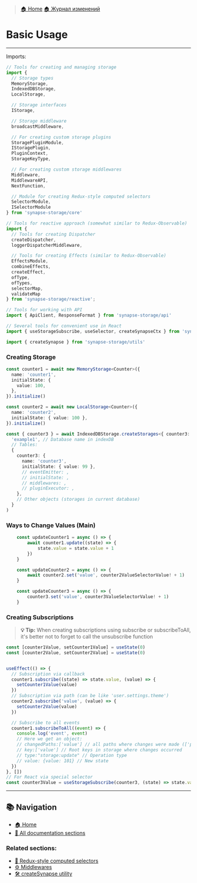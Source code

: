 > [🏠 Home](../../README.md)
> [🏠 Журнал изменений](../../CHANGELOG.md)

# Basic Usage
___

Imports:
```typescript
// Tools for creating and managing storage
import {
  // Storage types
  MemoryStorage,
  IndexedDBStorage,
  LocalStorage,

  // Storage interfaces
  IStorage,

  // Storage middleware
  broadcastMiddleware,

  // For creating custom storage plugins
  StoragePluginModule,
  IStoragePlugin,
  PluginContext,
  StorageKeyType,

  // For creating custom storage middlewares
  Middleware,
  MiddlewareAPI,
  NextFunction,

  // Module for creating Redux-style computed selectors
  SelectorModule,
  ISelectorModule
} from 'synapse-storage/core'

// Tools for reactive approach (somewhat similar to Redux-Observable)
import { 
  // Tools for creating Dispatcher
  createDispatcher,
  loggerDispatcherMiddleware,

  // Tools for creating Effects (similar to Redux-Observable)
  EffectsModule, 
  combineEffects, 
  createEffect,
  ofType,
  ofTypes,
  selectorMap,
  validateMap
} from 'synapse-storage/reactive';

// Tools for working with API
import { ApiClient, ResponseFormat } from 'synapse-storage/api'

// Several tools for convenient use in React
import { useStorageSubscribe, useSelector, createSynapseCtx } from 'synapse-storage/react'

import { createSynapse } from 'synapse-storage/utils'
```

### Creating Storage

```typescript
const counter1 = await new MemoryStorage<Counter>({
  name: 'counter1',
  initialState: {
    value: 100,
  },
}).initialize()
```


```typescript
const counter2 = await new LocalStorage<Counter>({
  name: 'counter2',
  initialState: { value: 100 },
}).initialize()
```


```typescript
const { counter3 } = await IndexedDBStorage.createStorages<{ counter3: Counter }>(
  'example1', // Database name in indexDB
  // Tables:
  {
    counter3: {
      name: 'counter3',
      initialState: { value: 99 },
      // eventEmitter: ,
      // initialState: ,
      // middlewares: ,
      // pluginExecutor: ,
    },
    // Other objects (storages in current database)
  }
)
```


### Ways to Change Values (Main)

```typescript
    const updateCounter1 = async () => {
        await counter1.update((state) => {
            state.value = state.value + 1
        })
    }

    const updateCounter2 = async () => {
        await counter2.set('value', counter2ValueSelectorValue! + 1)
    }

    const updateCounter3 = async () => {
        counter3.set('value', counter3ValueSelectorValue! + 1)
    }
```

### Creating Subscriptions

> **💡 Tip:**
When creating subscriptions using subscribe or subscribeToAll, it's better not to forget to call the unsubscribe function
>
```jsx
const [counter1Value, setCounter1Value] = useState(0)
const [counter2Value, setCounter2Value] = useState(0)


useEffect(() => {
  // Subscription via callback
  counter1.subscribe((state) => state.value, (value) => {
    setCounter1Value(value)
  })
  // Subscription via path (can be like 'user.settings.theme')
  counter2.subscribe('value', (value) => {
    setCounter2Value(value)
  })

  // Subscribe to all events
  counter1.subscribeToAll((event) => {
    console.log('event', event)
    // Here we get an object:
    // changedPaths:['value'] // all paths where changes were made (['prop1.prop2', 'prop44.prop.555.prop.666'])
    // key:['value'] // Root keys in storage where changes occurred
    // type:"storage:update" // Operation type
    // value: {value: 101} // New state
  })
}, [])
// For React via special selector
const counter3Value = useStorageSubscribe(counter3, (state) => state.value)
```

---

## 📚 Navigation

- [🏠 Home](../../README.md)
- [📖 All documentation sections](../../README.md#-documentation)

### Related sections:
- [🧮 Redux-style computed selectors](./redux-selectors.md)
- [⚙️ Middlewares](./middlewares.md)
- [🛠️ createSynapse utility](./create-synapse.md)
